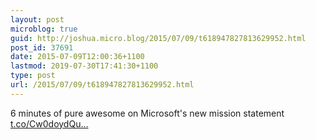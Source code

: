 ```yaml
---
layout: post
microblog: true
guid: http://joshua.micro.blog/2015/07/09/t618947827813629952.html
post_id: 37691
date: 2015-07-09T12:00:36+1100
lastmod: 2019-07-30T17:41:30+1100
type: post
url: /2015/07/09/t618947827813629952.html
---
```

6 minutes of pure awesome on Microsoft's new mission statement 
[t.co/Cw0doydQu...](http://t.co/Cw0doydQuz)
